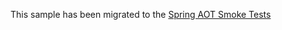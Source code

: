 This sample has been migrated to
the [Spring AOT Smoke Tests](https://github.com/spring-projects/spring-aot-smoke-tests/tree/main/spring-amqp-rabbit)
